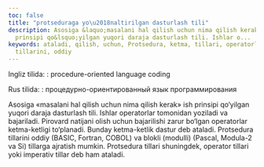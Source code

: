 ```yaml
---
toc: false
title: "protseduraga yo\u2018naltirilgan dasturlash tili"
description: Asosiga &laquo;masalani hal qilish uchun nima qilish kerak&raquo; ish
  prinsipi qo&lsquo;yilgan yuqori daraja dasturlash tili. Ishlar o...
keywords: ataladi, qilish, uchun, Protsedura, ketma, tillari, operatorlar, blokli,
  tillarini, oddiy
---
```


Ingliz tilida:
:   procedure-oriented language coding

Rus tilida:
:   процедурно-ориентированный язык программирования

Asosiga «masalani hal qilish uchun nima qilish kerak» ish prinsipi qo‘yilgan yuqori daraja dasturlash tili. Ishlar operatorlar tomonidan yoziladi va bajariladi. Pirovard natijani olish uchun bajarilishi zarur bo‘lgan operatorlar ketma-ketligi to‘planadi. Bunday ketma-ketlik dastur deb ataladi. Protsedura tillarini oddiy (BASIC, Fortran, COBOL) va blokli (modulli) (Pascal, Modula-2 va Si) tillarga ajratish mumkin. Protsedura tillari shuningdek, operator tillari yoki imperativ tillar deb ham ataladi.